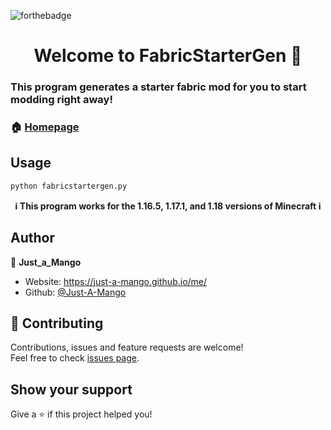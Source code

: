![forthebadge](https://img.shields.io/badge/license-MIT-purple?style=for-the-badge&labelColor=22272e&color=000000)
<h1 align="center">Welcome to FabricStarterGen 👋</h1>


### This program generates a starter fabric mod for you to start modding right away!

### 🏠 [Homepage](https://github.com/Just-A-Mango/fabricstartergen#readme)

## Usage

```sh
python fabricstartergen.py
```

<p align="center"><b>ℹ️ This program works for the 1.16.5, 1.17.1, and 1.18 versions of Minecraft ℹ️</b><br></p>

## Author

👤 **Just_a_Mango**

* Website: https://just-a-mango.github.io/me/
* Github: [@Just-A-Mango](https://github.com/Just-A-Mango)

## 🤝 Contributing

Contributions, issues and feature requests are welcome!<br />Feel free to check [issues page](https://github.com/Just-A-Mango/fabricstartergen/issues). 

## Show your support

Give a ⭐️ if this project helped you!
